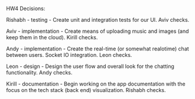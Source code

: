 HW4 Decisions:

Rishabh - testing - Create unit and integration tests for our UI. Aviv checks.

Aviv - implementation - Create means of uploading music and images (and keep them in the cloud). Kirill checks.

Andy - implementation - Create the real-time (or somewhat realotime) chat between users. Socket IO integration. Leon checks.

Leon - design - Design the user flow and overall look for the chatting functionality. Andy checks.

Kirill - documentation - Begin working on the app documentation with the focus on the tech stack (back end) visualization. Rishabh checks.
